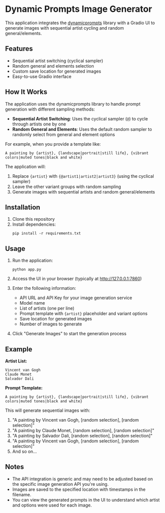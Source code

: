 # Dynamic Prompts Image Generator

This application integrates the [dynamicprompts](https://github.com/adieyal/dynamicprompts) library with a Gradio UI to generate images with sequential artist cycling and random general/elements.

## Features

- Sequential artist switching (cyclical sampler)
- Random general and elements selection
- Custom save location for generated images
- Easy-to-use Gradio interface

## How It Works

The application uses the dynamicprompts library to handle prompt generation with different sampling methods:

- **Sequential Artist Switching**: Uses the cyclical sampler (`@`) to cycle through artists one by one
- **Random General and Elements**: Uses the default random sampler to randomly select from general and element options

For example, when you provide a template like:
```
A painting by {artist}, {landscape|portrait|still life}, {vibrant colors|muted tones|black and white}
```

The application will:
1. Replace `{artist}` with `{@artist1|artist2|artist3}` (using the cyclical sampler)
2. Leave the other variant groups with random sampling
3. Generate images with sequential artists and random general/elements

## Installation

1. Clone this repository
2. Install dependencies:
   ```
   pip install -r requirements.txt
   ```

## Usage

1. Run the application:
   ```
   python app.py
   ```

2. Access the UI in your browser (typically at http://127.0.0.1:7860)

3. Enter the following information:
   - API URL and API Key for your image generation service
   - Model name
   - List of artists (one per line)
   - Prompt template with `{artist}` placeholder and variant options
   - Save location for generated images
   - Number of images to generate

4. Click "Generate Images" to start the generation process

## Example

**Artist List:**
```
Vincent van Gogh
Claude Monet
Salvador Dali
```

**Prompt Template:**
```
A painting by {artist}, {landscape|portrait|still life}, {vibrant colors|muted tones|black and white}
```

This will generate sequential images with:
1. "A painting by Vincent van Gogh, [random selection], [random selection]"
2. "A painting by Claude Monet, [random selection], [random selection]"  
3. "A painting by Salvador Dali, [random selection], [random selection]"
4. "A painting by Vincent van Gogh, [random selection], [random selection]"
5. And so on...

## Notes

- The API integration is generic and may need to be adjusted based on the specific image generation API you're using.
- Images are saved to the specified location with timestamps in the filename.
- You can view the generated prompts in the UI to understand which artist and options were used for each image.